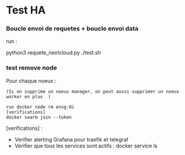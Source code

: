 # Test HA 

### Boucle envoi de requetes + boucle envoi data

run : 

python3 requete_nextcloud.py 
./test.sh

### test remove node 


Pour chaque noeux : 

    (Si on supprime un noeux manager, on peut aussi supprimer un noeux worker en plus  )

    run docker node rm ensg-0i
    [verifications]
    docker swarm join --token 
    


[verifications] : 

- Verifier alerting Grafana pour traefik et telegraf 
- Verifier que tous les services sont actifs : docker service ls 
